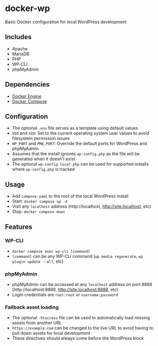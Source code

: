 # docker-wp

Basic Docker configuration for local WordPress development

## Includes

- Apache
- MariaDB
- PHP
- WP-CLI
- phpMyAdmin

## Dependencies

- [Docker Engine](https://docs.docker.com/engine/install/)
- [Docker Compose](https://docs.docker.com/compose/install/)

## Configuration

- The optional `.env` file serves as a template using default values
- `UID` and `GID`: Set to the current operating system user values to avoid filesystem permission issues
- `WP_PORT` and `PMA_PORT`: Override the default ports for WordPress and phpMyAdmin
- Assumes that the install ignores `wp-config.php` as the file will be generated when it doesn't exist
- The optional `wp-config-local.php` can be used for supported installs where `wp-config.php` is tracked

## Usage

- Add `compose.yaml` to the root of the local WordPress install
- Start: `docker compose up -d`
- Visit any `localhost` address (http://localhost, http://site.localhost, etc)
- Stop: `docker compose down`

## Features

### WP-CLI

- `docker compose exec wp-cli [command]`
- `[command]` can be any WP-CLI command (`wp media regenerate`, `wp plugin update --all`, etc)

### phpMyAdmin

- phpMyAdmin can be accessed at any `localhost` address on port 8888 (http://localhost:8888, http://site.localhost:8888, etc)
- Login credentials are `root:root` or `username:password`

### Fallback asset loading

- The optional `.htaccess` file can be used to automatically load missing assets from another URL
- `https://example.com` can be changed to the live URL to avoid having to pull down assets for local development
- These directives should always come before the WordPress block
